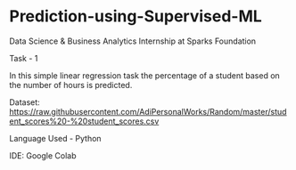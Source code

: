 # Prediction-using-Supervised-ML

Data Science & Business Analytics Internship at Sparks Foundation

Task - 1 

In this simple linear regression task the percentage of a student based on the number of hours is predicted.

Dataset: https://raw.githubusercontent.com/AdiPersonalWorks/Random/master/student_scores%20-%20student_scores.csv

Language Used - Python

IDE: Google Colab
